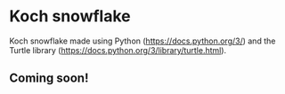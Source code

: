 # Koch snowflake

Koch snowflake made using Python (https://docs.python.org/3/) and the Turtle library (https://docs.python.org/3/library/turtle.html).

## Coming soon!